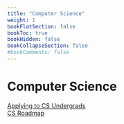 ```yaml
---
title: "Computer Science"
weight: 1
bookFlatSection: false
bookToc: true
bookHidden: false
bookCollapseSection: false
#bookComments: false
---
```

# Computer Science

[Applying to CS Undergrads](https://www.cs.cmu.edu/~harchol/gradschooltalk.pdf)   
[CS Roadmap](https://github.com/yngz/cs-roadmap)    
